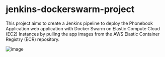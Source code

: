 # jenkins-dockerswarm-project

This project aims to create a Jenkins pipeline to deploy the Phonebook Application web application 
with Docker Swarm on Elastic Compute Cloud (EC2) Instances 
by pulling the app images from the AWS Elastic Container Registry (ECR) repository.

![image](https://user-images.githubusercontent.com/81579618/136945977-74261584-21aa-4104-be05-7f3833a22597.png)

